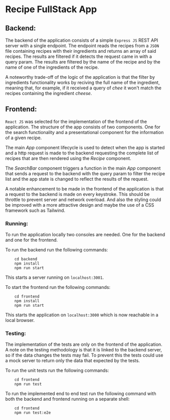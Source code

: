 # Recipe FullStack App

## Backend:

The backend of the application consists of a simple `Express JS` REST API server with a single endpoint. The endpoint reads the recipes from a `JSON` file containing recipes with their ingredients and returns an array of said recipes. The results are filtered if it detects the request came in with a query param. The results are filtered by the name of the recipe and by the name of one of the ingredients of the recipe.

A noteworthy trade-off of the logic of the application is that the filter by ingredients functionality works by reciving the full name of the ingredient, meaning that, for example, if it received a query of *chee* it won't match the recipes containing the ingredient *cheese*.


## Frontend:

`React JS` was selected for the implementation of the frontend of the application. The structure of the app consists of two components. One for the search functionality and a presentational component for the information of a given recipe.

The main *App* component lifecycle is used to detect when the app is started and a http request is made to the backend requesting the complete list of recipes that are then rendered using the *Recipe* component.

The *SearchBar* component triggers a function in the main *App* component that sends a request to the backend with the query param to filter the recipe list and the app state is changed to reflect the results of the request.

A notable enhancement to be made in the frontend of the application is that a request to the backend is made on every keystroke. This should be throttle to prevent server and network overload. And also the styling could be improved with a more attractive design and maybe the use of a CSS framework such as Tailwind.


### Running:

To run the application locally two consoles are needed. One for the backend and one for the frontend.

To run the backend run the following commands:

``` shell
    cd backend
    npm install
    npm run start
```

This starts a server running on ``localhost:3001``.

To start the frontend run the following commands:

```shell
    cd frontend
    npm install
    npm run start
```

This starts the application on ``localhost:3000`` which is now reachable in a local browser.


### Testing:

The implementation of the tests are only on the frontend of the application. A note on the testing methodology is that it is linked to the backend server, so if the data changes the tests may fail. To prevent this the tests could use a mock server to return only the data that expected by the tests.

To run the unit tests run the following commands:

```shell
    cd frontend
    npm run test
```

To run the implemented end to end test run the following command with both the backend and frontend running on a separate shell:

```shell
    cd frontend
    npm run test:e2e
```
